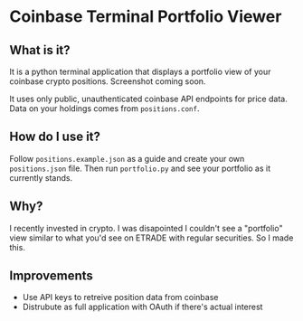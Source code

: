 # Coinbase Terminal Portfolio Viewer

## What is it?
It is a python terminal application that displays a portfolio view of your
coinbase crypto positions. Screenshot coming soon.

It uses only public, unauthenticated coinbase API endpoints for price data. Data
on your holdings comes from `positions.conf`.

## How do I use it?
Follow `positions.example.json` as a guide and create your own `positions.json`
file. Then run `portfolio.py` and see your portfolio as it currently stands.

## Why?
I recently invested in crypto. I was disapointed I couldn't see a "portfolio"
view similar to what you'd see on ETRADE with regular securities. So I made
this.


## Improvements
* Use API keys to retreive position data from coinbase
* Distrubute as full application with OAuth if there's actual interest
